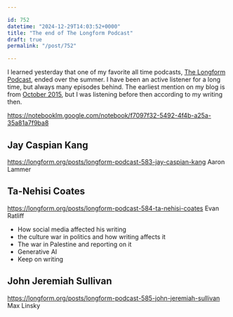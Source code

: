 ```yaml
---

id: 752
datetime: "2024-12-29T14:03:52+0000"
title: "The end of The Longform Podcast"
draft: true
permalink: "/post/752"

---
```


I learned yesterday that one of my favorite all time podcasts, [The Longform Podcast](https://longform.org/), ended over the summer. I have been an active listener for a long time, but always many episodes behind. The earliest mention on my blog is from [October 2015](https://writing.natwelch.com/post/413), but I was listening before then according to my writing then.

https://notebooklm.google.com/notebook/f7097f32-5492-4f4b-a25a-35a81a7f9ba8

## Jay Caspian Kang

https://longform.org/posts/longform-podcast-583-jay-caspian-kang Aaron Lammer



## Ta-Nehisi Coates

https://longform.org/posts/longform-podcast-584-ta-nehisi-coates Evan Ratliff

- How social media affected his writing
- the culture war in politics and how writing affects it
- The war in Palestine and reporting on it
- Generative AI
- Keep on writing

## John Jeremiah Sullivan

https://longform.org/posts/longform-podcast-585-john-jeremiah-sullivan Max Linsky

